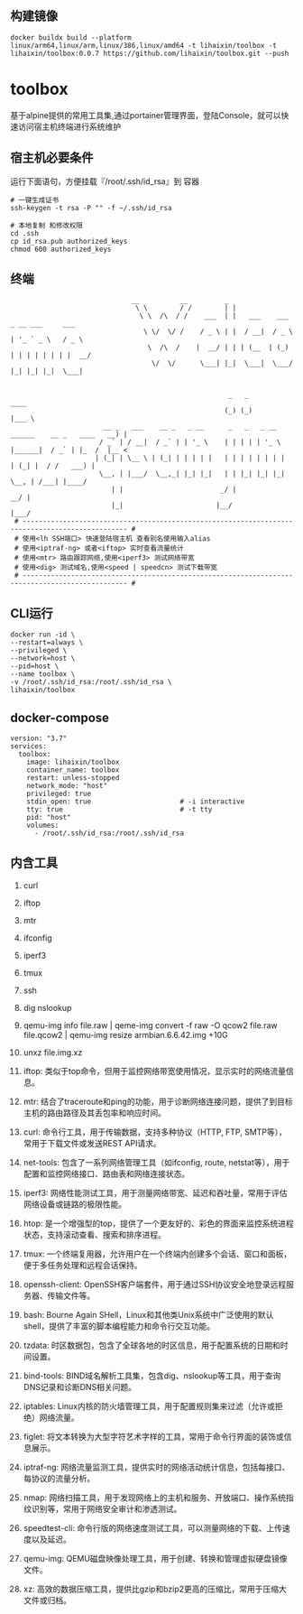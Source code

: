 
## 构建镜像

```
docker buildx build --platform linux/arm64,linux/arm,linux/386,linux/amd64 -t lihaixin/toolbox -t lihaixin/toolbox:0.0.7 https://github.com/lihaixin/toolbox.git --push
```

# toolbox

基于alpine提供的常用工具集,通过portainer管理界面，登陆Console，就可以快速访问宿主机终端进行系统维护


## 宿主机必要条件

运行下面语句，方便挂载『/root/.ssh/id_rsa』到 容器

```
# 一键生成证书
ssh-keygen -t rsa -P "" -f ~/.ssh/id_rsa

# 本地复制 和修改权限
cd .ssh
cp id_rsa.pub authorized_keys
chmod 600 authorized_keys
```

## 终端
```
                              __          __         _                                   
                               \ \        / /        | |                                  
                                \ \  /\  / /    ___  | |   ___    ___    _ __ ___     ___ 
                                 \ \/  \/ /    / _ \ | |  / __|  / _ \  | '_ ` _ \   / _ \
                                  \  /\  /    |  __/ | | | (__  | (_) | | | | | | | |  __/
                                   \/  \/      \___| |_|  \___|  \___/  |_| |_| |_|  \___|
                                                                                          
                                                                                          
                                                      _   _                                  ____  
                                                     (_) (_)                                |___ \ 
                       __ _   ___    __ _   _ __      _   _   _ __    ______    __ _   ____   __) |
                      / _` | / __|  / _` | | '_ \    | | | | | '_ \  |______|  / _` | |_  /  |__ < 
                     | (_| | \__ \ | (_| | | | | |   | | | | | | | |          | (_| |  / /   ___) |
                      \__, | |___/  \__,_| |_| |_|   | | |_| |_| |_|           \__, | /___| |____/ 
                         | |                        _/ |                        __/ |              
                         |_|                       |__/                        |___/               
 # ------------------------------------------------------------------------------------------------ #
 # 使用<lh SSH端口> 快速登陆宿主机 查看别名使用输入alias
 # 使用<iptraf-ng> 或者<iftop> 实时查看流量统计
 # 使用<mtr> 路由跟踪网络,使用<iperf3> 测试网络带宽
 # 使用<dig> 测试域名,使用<speed | speedcn> 测试下载带宽
 # ------------------------------------------------------------------------------------------------ #
```

## CLI运行
```
docker run -id \
--restart=always \
--privileged \
--network=host \
--pid=host \
--name toolbox \
-v /root/.ssh/id_rsa:/root/.ssh/id_rsa \
lihaixin/toolbox
```    

## docker-compose

```
version: "3.7"
services:
  toolbox:
    image: lihaixin/toolbox
    container_name: toolbox
    restart: unless-stopped
    network_mode: "host"
    privileged: true
    stdin_open: true                      # -i interactive
    tty: true                             # -t tty
    pid: "host"
    volumes:
      - /root/.ssh/id_rsa:/root/.ssh/id_rsa
```

## 内含工具

1. curl
2. iftop
3. mtr
4. ifconfig
5. iperf3
6. tmux
7. ssh
8. dig nslookup
9. qemu-img info file.raw   |   qeme-img convert -f raw -O qcow2 file.raw file.qcow2 | qemu-img resize armbian.6.6.42.img +10G
10. unxz file.img.xz

1. iftop: 类似于top命令，但用于监控网络带宽使用情况，显示实时的网络流量信息。
2. mtr: 结合了traceroute和ping的功能，用于诊断网络连接问题，提供了到目标主机的路由路径及其丢包率和响应时间。
3. curl: 命令行工具，用于传输数据，支持多种协议（HTTP, FTP, SMTP等），常用于下载文件或发送REST API请求。
4. net-tools: 包含了一系列网络管理工具（如ifconfig, route, netstat等），用于配置和监控网络接口、路由表和网络连接状态。
5. iperf3: 网络性能测试工具，用于测量网络带宽、延迟和吞吐量，常用于评估网络设备或链路的极限性能。
6. htop: 是一个增强型的top，提供了一个更友好的、彩色的界面来监控系统进程状态，支持滚动查看、搜索和排序进程。
7. tmux: 一个终端复用器，允许用户在一个终端内创建多个会话、窗口和面板，便于多任务处理和远程会话保持。
8. openssh-client: OpenSSH客户端套件，用于通过SSH协议安全地登录远程服务器、传输文件等。
9. bash: Bourne Again SHell，Linux和其他类Unix系统中广泛使用的默认shell，提供了丰富的脚本编程能力和命令行交互功能。
10. tzdata: 时区数据包，包含了全球各地的时区信息，用于配置系统的日期和时间设置。
11. bind-tools: BIND域名解析工具集，包含dig、nslookup等工具，用于查询DNS记录和诊断DNS相关问题。
12. iptables: Linux内核的防火墙管理工具，用于配置规则集来过滤（允许或拒绝）网络流量。
13. figlet: 将文本转换为大型字符艺术字样的工具，常用于命令行界面的装饰或信息展示。
14. iptraf-ng: 网络流量监测工具，提供实时的网络活动统计信息，包括每接口、每协议的流量分析。
15. nmap: 网络扫描工具，用于发现网络上的主机和服务、开放端口、操作系统指纹识别等，常用于网络安全审计和渗透测试。
16. speedtest-cli: 命令行版的网络速度测试工具，可以测量网络的下载、上传速度以及延迟。
17. qemu-img: QEMU磁盘映像处理工具，用于创建、转换和管理虚拟硬盘镜像文件。
18. xz: 高效的数据压缩工具，提供比gzip和bzip2更高的压缩比，常用于压缩大文件或归档。

